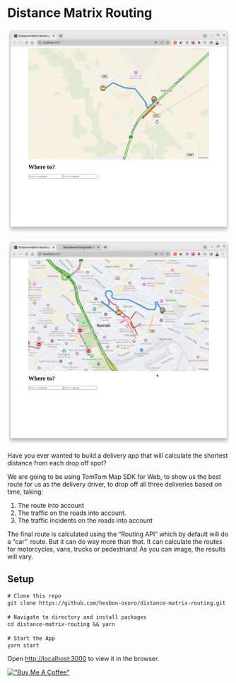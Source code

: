 # Distance Matrix Routing

[![Map](assets/distance-matrix-routing.png)](https://distance-matrix-routing-map.netlify.app/)

[![Map](assets/distance-matrix-routing-1.png)](https://distance-matrix-routing-map.netlify.app/)

Have you ever wanted to build a delivery app that will calculate the shortest distance from each drop off spot?

We are going to be using TomTom Map SDK for Web, to show us the best route for us as the delivery driver, to drop off all three deliveries based on time, taking:

1. The route into account
2. The traffic on the roads into account.
3. The traffic incidents on the roads into account

The final route is calculated using the “Routing API” which by default will do a “car”  route. But it can do way more than that. It can calculate the routes for motorcycles, vans, trucks or pedestrians! As you can image, the results will vary.

## Setup

```code
# Clone this repo
git clone https://github.com/hesbon-osoro/distance-matrix-routing.git

# Navigate to directory and install packages
cd distance-matrix-routing && yarn

# Start the App
yarn start
```

Open [http://localhost:3000](http://localhost:3000) to view it in the browser.

[!["Buy Me A Coffee"](https://www.buymeacoffee.com/assets/img/custom_images/orange_img.png)](https://www.buymeacoffee.com/wazimu)
